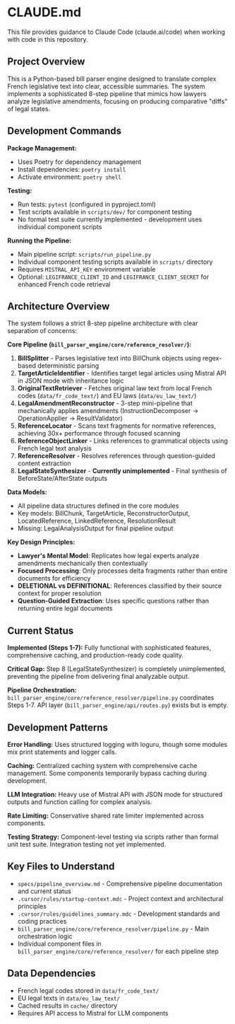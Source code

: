 # CLAUDE.md

This file provides guidance to Claude Code (claude.ai/code) when working with code in this repository.

## Project Overview

This is a Python-based bill parser engine designed to translate complex French legislative text into clear, accessible summaries. The system implements a sophisticated 8-step pipeline that mimics how lawyers analyze legislative amendments, focusing on producing comparative "diffs" of legal states.

## Development Commands

**Package Management:**
- Uses Poetry for dependency management
- Install dependencies: `poetry install`
- Activate environment: `poetry shell`

**Testing:**
- Run tests: `pytest` (configured in pyproject.toml)
- Test scripts available in `scripts/dev/` for component testing
- No formal test suite currently implemented - development uses individual component scripts

**Running the Pipeline:**
- Main pipeline script: `scripts/run_pipeline.py` 
- Individual component testing scripts available in `scripts/` directory
- Requires `MISTRAL_API_KEY` environment variable
- Optional: `LEGIFRANCE_CLIENT_ID` and `LEGIFRANCE_CLIENT_SECRET` for enhanced French code retrieval

## Architecture Overview

The system follows a strict 8-step pipeline architecture with clear separation of concerns:

**Core Pipeline (`bill_parser_engine/core/reference_resolver/`):**
1. **BillSplitter** - Parses legislative text into BillChunk objects using regex-based deterministic parsing
2. **TargetArticleIdentifier** - Identifies target legal articles using Mistral API in JSON mode with inheritance logic
3. **OriginalTextRetriever** - Fetches original law text from local French codes (`data/fr_code_text/`) and EU laws (`data/eu_law_text/`)
4. **LegalAmendmentReconstructor** - 3-step mini-pipeline that mechanically applies amendments (InstructionDecomposer → OperationApplier → ResultValidator)
5. **ReferenceLocator** - Scans text fragments for normative references, achieving 30x+ performance through focused scanning
6. **ReferenceObjectLinker** - Links references to grammatical objects using French legal text analysis
7. **ReferenceResolver** - Resolves references through question-guided content extraction
8. **LegalStateSynthesizer** - **Currently unimplemented** - Final synthesis of BeforeState/AfterState outputs

**Data Models:**
- All pipeline data structures defined in the core modules
- Key models: BillChunk, TargetArticle, ReconstructorOutput, LocatedReference, LinkedReference, ResolutionResult
- Missing: LegalAnalysisOutput for final pipeline output

**Key Design Principles:**
- **Lawyer's Mental Model**: Replicates how legal experts analyze amendments mechanically then contextually
- **Focused Processing**: Only processes delta fragments rather than entire documents for efficiency
- **DELETIONAL vs DEFINITIONAL**: References classified by their source context for proper resolution
- **Question-Guided Extraction**: Uses specific questions rather than returning entire legal documents

## Current Status

**Implemented (Steps 1-7):** Fully functional with sophisticated features, comprehensive caching, and production-ready code quality.

**Critical Gap:** Step 8 (LegalStateSynthesizer) is completely unimplemented, preventing the pipeline from delivering final analyzable output.

**Pipeline Orchestration:** `bill_parser_engine/core/reference_resolver/pipeline.py` coordinates Steps 1-7. API layer (`bill_parser_engine/api/routes.py`) exists but is empty.

## Development Patterns

**Error Handling:** Uses structured logging with loguru, though some modules mix print statements and logger calls.

**Caching:** Centralized caching system with comprehensive cache management. Some components temporarily bypass caching during development.

**LLM Integration:** Heavy use of Mistral API with JSON mode for structured outputs and function calling for complex analysis.

**Rate Limiting:** Conservative shared rate limiter implemented across components.

**Testing Strategy:** Component-level testing via scripts rather than formal unit test suite. Integration testing not yet implemented.

## Key Files to Understand

- `specs/pipeline_overview.md` - Comprehensive pipeline documentation and current status
- `.cursor/rules/startup-context.mdc` - Project context and architectural principles  
- `.cursor/rules/guidelines_summary.mdc` - Development standards and coding practices
- `bill_parser_engine/core/reference_resolver/pipeline.py` - Main orchestration logic
- Individual component files in `bill_parser_engine/core/reference_resolver/` for each pipeline step

## Data Dependencies

- French legal codes stored in `data/fr_code_text/`
- EU legal texts in `data/eu_law_text/`  
- Cached results in `cache/` directory
- Requires API access to Mistral for LLM components